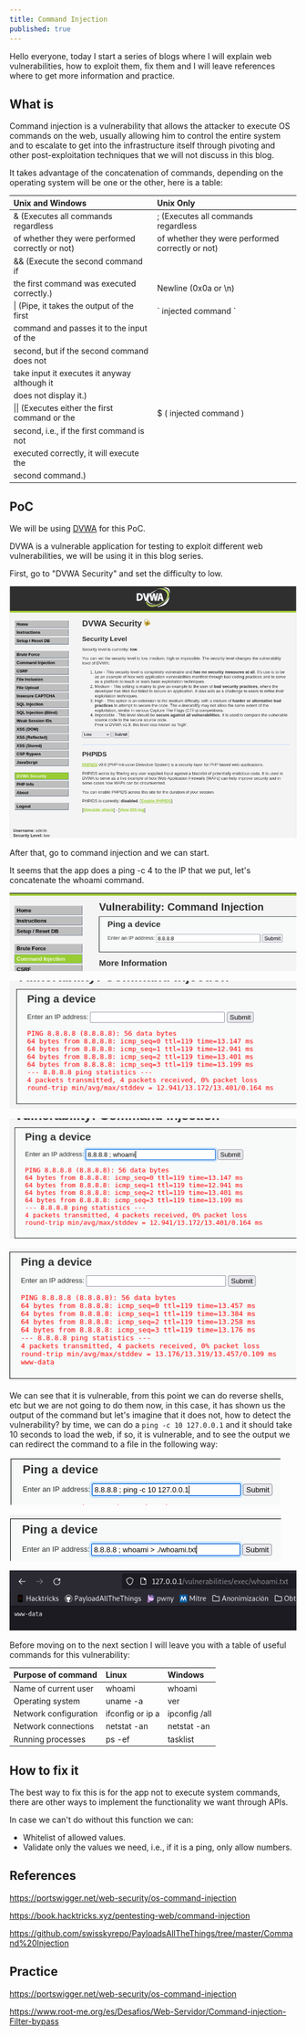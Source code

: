 ```yaml
---
title: Command Injection
published: true
---
```


Hello everyone, today I start a series of blogs where I will explain web vulnerabilities, how to exploit them, fix them and I will leave references where to get more information and practice.

## [](#header-2)What is

Command injection is a vulnerability that allows the attacker to execute OS commands on the web, usually allowing him to control the entire system and to escalate to get into the infrastructure itself through pivoting and other post-exploitation techniques that we will not discuss in this blog.

It takes advantage of the concatenation of commands, depending on the operating system will be one or the other, here is a table:

| Unix and Windows                                    | Unix Only                                           |
|:----------------------------------------------------|:----------------------------------------------------|
| & (Executes all commands regardless                 | ; (Executes all commands regardless                 |
|    of whether they were performed correctly or not) |    of whether they were performed correctly or not) |
| && (Execute the second command if                   |                                                     |
|     the first command was executed correctly.)      | Newline (0x0a or \n)                                |
| \| (Pipe, it takes the output of the first          | \` injected command \`                              |
|     command and passes it to the input of the       |                                                     |
|     second, but if the second command does not      |                                                     |
|     take input it executes it anyway although it    |                                                     |
|     does not display it.)                           |                                                     |
| \|\| (Executes either the first command or the      | $ ( injected command )                              |
|       second, i.e., if the first command is not     |                                                     |
|       executed correctly, it will execute the       |                                                     |
|       second command.)                              |                                                     |

## [](#header-2)PoC

We will be using [DVWA](https://github.com/digininja/DVWA) for this PoC.

DVWA is a vulnerable application for testing to exploit different web vulnerabilities, we will be using it in this blog series.

First, go to "DVWA Security" and set the difficulty to low.

![](https://raw.githubusercontent.com/M4luk0/m4luk0.github.io/master/images/Command_Injection/1.png)

After that, go to command injection and we can start.

It seems that the app does a ping -c 4 to the IP that we put, let's concatenate the whoami command.

![](https://raw.githubusercontent.com/M4luk0/m4luk0.github.io/master/images/Command_Injection/2.png)

![](https://raw.githubusercontent.com/M4luk0/m4luk0.github.io/master/images/Command_Injection/3.png)

![](https://raw.githubusercontent.com/M4luk0/m4luk0.github.io/master/images/Command_Injection/4.png)

![](https://raw.githubusercontent.com/M4luk0/m4luk0.github.io/master/images/Command_Injection/5.png)

We can see that it is vulnerable, from this point we can do reverse shells, etc but we are not going to do them now, in this case, it has shown us the output of the command but let's imagine that it does not, how to detect the vulnerability? by time, we can do a `ping -c 10 127.0.0.1` and it should take 10 seconds to load the web, if so, it is vulnerable, and to see the output we can redirect the command to a file in the following way:

![](https://raw.githubusercontent.com/M4luk0/m4luk0.github.io/master/images/Command_Injection/6.png)

![](https://raw.githubusercontent.com/M4luk0/m4luk0.github.io/master/images/Command_Injection/7.png)

![](https://raw.githubusercontent.com/M4luk0/m4luk0.github.io/master/images/Command_Injection/8.png)

Before moving on to the next section I will leave you with a table of useful commands for this vulnerability:

| Purpose of command    | Linux            | Windows       |
|:----------------------|:-----------------|:--------------|
| Name of current user  | whoami           | whoami        |
| Operating system      | uname -a         | ver           |
| Network configuration | ifconfig or ip a | ipconfig /all |
| Network connections   | netstat -an      | netstat -an   |
| Running processes     | ps -ef           | tasklist      |

## [](#header-2)How to fix it

The best way to fix this is for the app not to execute system commands, there are other ways to implement the functionality we want through APIs.

In case we can't do without this function we can:
* Whitelist of allowed values.
* Validate only the values we need, i.e., if it is a ping, only allow numbers.

## [](#header-2)References

https://portswigger.net/web-security/os-command-injection

https://book.hacktricks.xyz/pentesting-web/command-injection

https://github.com/swisskyrepo/PayloadsAllTheThings/tree/master/Command%20Injection

## [](#header-2)Practice

https://portswigger.net/web-security/os-command-injection

https://www.root-me.org/es/Desafios/Web-Servidor/Command-injection-Filter-bypass
